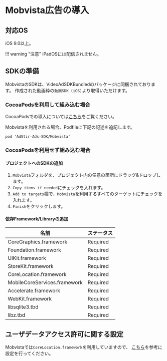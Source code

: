 # Mobvista広告の導入

## 対応OS

iOS 9.0以上。

!!! warning "注意"
    iPadOSには配信されません。

## SDKの準備

MobvistaのSDKは、VideoAdSDKBundledのパッケージに同梱されております。
作成された動画枠の`動画SDK (iOS)`より取得いただけます。

### CocoaPodsを利用して組み込む場合

CocoaPodsでの導入については[こちら](../init/cocoapods.md)をご覧ください。

Mobvistaを利用される場合、Podfileに下記の記述を追記します。  

```
pod 'AdStir-Ads-SDK/Mobvista'
```

### CocoaPodsを利用せず組み込む場合

#### プロジェクトへのSDKの追加

1. `Mobvista`フォルダを、プロジェクト内の任意の箇所にドラッグ&ドロップします。
1. `Copy items if needed`にチェックを入れます。
1. `Add to targets`欄で、`Mobvista`を利用するすべてのターゲットにチェックを入れます。
1. `Finish`をクリックします。

#### 依存Framework/Libraryの追加
名前|ステータス
----|----
CoreGraphics.framework|Required
Foundation.framework|Required
UIKit.framework|Required
StoreKit.framework|Required
CoreLocation.framework|Required
MobileCoreServices.framework|Required
Accelerate.framework|Required
WebKit.framework|Required
libsqlite3.tbd|Required
libz.tbd|Required

## ユーザデータアクセス許可に関する設定

Mobvistaでは`CoreLocation.framework`を利用していますので、
[こちら](../info/user_data.md)を参考に設定を行ってください。


